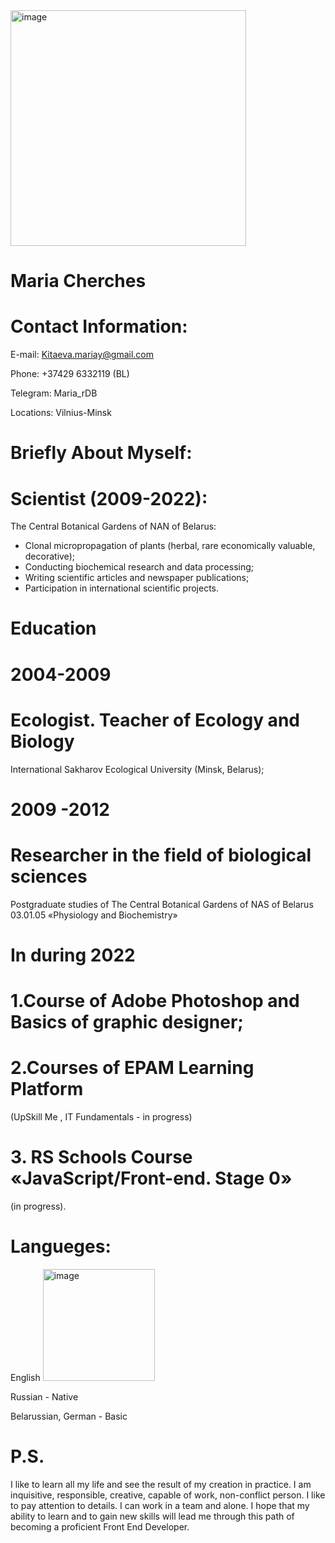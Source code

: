 <img width="377" alt="image" src="https://user-images.githubusercontent.com/119667318/206901955-4d34f149-5b01-40fc-b536-79d46fce5c50.png">

# Maria Cherches

# Contact Information:

E-mail: Kitaeva.mariay@gmail.com

Phone: +37429 6332119 (BL)

Telegram: Maria_rDB

Locations: Vilnius-Minsk

# Briefly About Myself:

# Scientist (2009-2022):

The Central Botanical Gardens of NAN of Belarus:
-	Clonal micropropagation of plants (herbal, rare economically valuable, decorative);
-	Conducting biochemical research and data processing;
-	Writing scientific articles and newspaper publications; 
-	Participation in international scientific projects.

# Еducation

# 2004-2009
# Ecologist. Teacher of Ecology and Biology
            
International Sakharov Ecological University (Minsk, Belarus);

# 2009 -2012

 # Researcher  in the field of biological sciences
 
 Postgraduate studies of The Central Botanical Gardens of NAS of Belarus 
 03.01.05 «Physiology and Biochemistry» 
# In during  2022

# 1.Course of Adobe Photoshop and Basics of graphic designer;

# 2.Courses of EPAM Learning Platform 
(UpSkill Me ,  IT Fundamentals - in progress)
# 3. RS Schools Course «JavaScript/Front-end. Stage 0» 
(in progress).

# Langueges:
 
 English <img width="179" alt="image" src="https://user-images.githubusercontent.com/119667318/206902478-3bcd120b-8e0b-4cae-983c-16ffb6f04dc4.png"> 

Russian - Native

Belarussian, German - Basic


# P.S.
 I like to learn all my life and see the result of my creation in practice. I am inquisitive, responsible, creative, capable of work, non-conflict person. 
I like to pay attention to details. I can work in a team and alone. 
I hope that my ability to learn and to gain new skills will lead me through this path of 
becoming a proficient Front End Developer.
